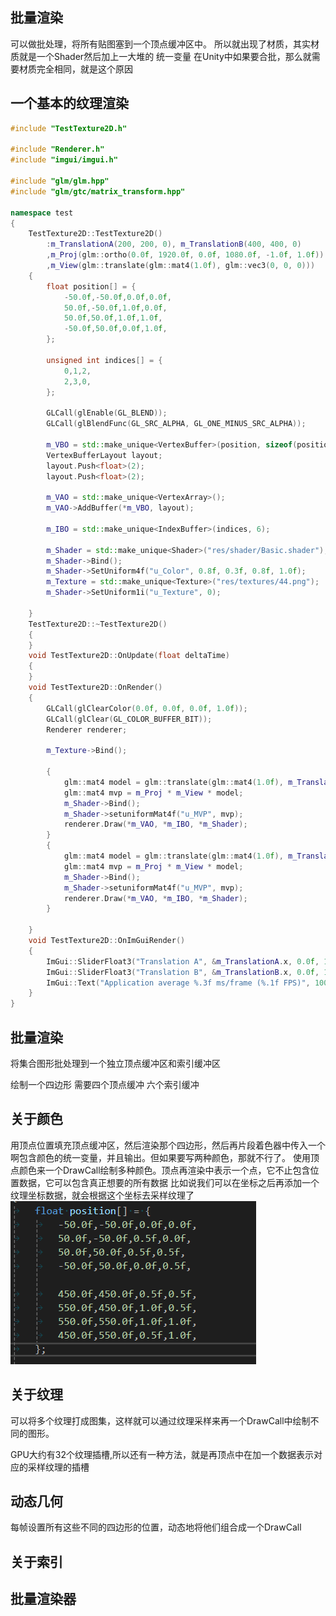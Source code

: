 ## 批量渲染
可以做批处理，将所有贴图塞到一个顶点缓冲区中。
所以就出现了材质，其实材质就是一个Shader然后加上一大堆的
统一变量
在Unity中如果要合批，那么就需要材质完全相同，就是这个原因

## 一个基本的纹理渲染

```cpp
#include "TestTexture2D.h"

#include "Renderer.h"
#include "imgui/imgui.h"

#include "glm/glm.hpp"
#include "glm/gtc/matrix_transform.hpp"

namespace test
{
	TestTexture2D::TestTexture2D()
		:m_TranslationA(200, 200, 0), m_TranslationB(400, 400, 0)
		,m_Proj(glm::ortho(0.0f, 1920.0f, 0.0f, 1080.0f, -1.0f, 1.0f))
		,m_View(glm::translate(glm::mat4(1.0f), glm::vec3(0, 0, 0)))
	{
		float position[] = {
			-50.0f,-50.0f,0.0f,0.0f,
			50.0f,-50.0f,1.0f,0.0f,
			50.0f,50.0f,1.0f,1.0f,
			-50.0f,50.0f,0.0f,1.0f,
		};

		unsigned int indices[] = {
			0,1,2,
			2,3,0,
		};

		GLCall(glEnable(GL_BLEND));
		GLCall(glBlendFunc(GL_SRC_ALPHA, GL_ONE_MINUS_SRC_ALPHA));

		m_VBO = std::make_unique<VertexBuffer>(position, sizeof(position));
		VertexBufferLayout layout;
		layout.Push<float>(2);
		layout.Push<float>(2);

		m_VAO = std::make_unique<VertexArray>();
		m_VAO->AddBuffer(*m_VBO, layout);

		m_IBO = std::make_unique<IndexBuffer>(indices, 6);

		m_Shader = std::make_unique<Shader>("res/shader/Basic.shader");
		m_Shader->Bind();
		m_Shader->SetUniform4f("u_Color", 0.8f, 0.3f, 0.8f, 1.0f);
		m_Texture = std::make_unique<Texture>("res/textures/44.png");
		m_Shader->SetUniform1i("u_Texture", 0);

	}
	TestTexture2D::~TestTexture2D()
	{
	}
	void TestTexture2D::OnUpdate(float deltaTime)
	{
	}
	void TestTexture2D::OnRender()
	{
		GLCall(glClearColor(0.0f, 0.0f, 0.0f, 1.0f));
		GLCall(glClear(GL_COLOR_BUFFER_BIT));
		Renderer renderer;

		m_Texture->Bind();

		{
			glm::mat4 model = glm::translate(glm::mat4(1.0f), m_TranslationA);
			glm::mat4 mvp = m_Proj * m_View * model;
			m_Shader->Bind();
			m_Shader->setuniformMat4f("u_MVP", mvp);
			renderer.Draw(*m_VAO, *m_IBO, *m_Shader);
		}
		{
			glm::mat4 model = glm::translate(glm::mat4(1.0f), m_TranslationB);
			glm::mat4 mvp = m_Proj * m_View * model;
			m_Shader->Bind();
			m_Shader->setuniformMat4f("u_MVP", mvp);
			renderer.Draw(*m_VAO, *m_IBO, *m_Shader);
		}

	}
	void TestTexture2D::OnImGuiRender()
	{
		ImGui::SliderFloat3("Translation A", &m_TranslationA.x, 0.0f, 1920.0f);
		ImGui::SliderFloat3("Translation B", &m_TranslationB.x, 0.0f, 1920.0f);
		ImGui::Text("Application average %.3f ms/frame (%.1f FPS)", 1000.0f / ImGui::GetIO().Framerate, ImGui::GetIO().Framerate);
	}
}
```

## 批量渲染

将集合图形批处理到一个独立顶点缓冲区和索引缓冲区

绘制一个四边形
需要四个顶点缓冲
六个索引缓冲


## 关于颜色

用顶点位置填充顶点缓冲区，然后渲染那个四边形，然后再片段着色器中传入一个啊包含颜色的统一变量，并且输出。但如果要写两种颜色，那就不行了。
使用顶点颜色来一个DrawCall绘制多种颜色。顶点再渲染中表示一个点，它不止包含位置数据，它可以包含真正想要的所有数据
比如说我们可以在坐标之后再添加一个纹理坐标数据，就会根据这个坐标去采样纹理了
![alt text](image-2.png)

## 关于纹理
可以将多个纹理打成图集，这样就可以通过纹理采样来再一个DrawCall中绘制不同的图形。

GPU大约有32个纹理插槽,所以还有一种方法，就是再顶点中在加一个数据表示对应的采样纹理的插槽

## 动态几何

每帧设置所有这些不同的四边形的位置，动态地将他们组合成一个DrawCall


## 关于索引


## 批量渲染器
